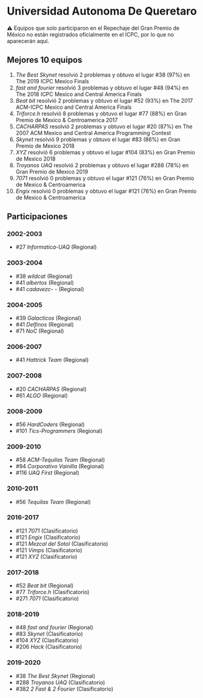 # Universidad Autonoma De Queretaro

:warning: Equipos que solo participaron en el Repechaje del Gran Premio de México no están registrados oficialmente en el ICPC, por lo que no aparecerán aquí.

## Mejores 10 equipos

1. _The Best Skynet_ resolvió 2 problemas y obtuvo el lugar #38 (97%) en The 2019 ICPC Mexico Finals
1. _fast and fourier_ resolvió 3 problemas y obtuvo el lugar #48 (94%) en The 2018 ICPC Mexico and Central America Finals
1. _Beat bit_ resolvió 2 problemas y obtuvo el lugar #52 (93%) en The 2017 ACM-ICPC Mexico and Central America Finals
1. _Triforce.h_ resolvió 8 problemas y obtuvo el lugar #77 (88%) en Gran Premio de Mexico & Centroamerica 2017
1. _CACHARPAS_ resolvió 2 problemas y obtuvo el lugar #20 (87%) en The 2007 ACM Mexico and Central America Programming Contest
1. _Skynet_ resolvió 9 problemas y obtuvo el lugar #83 (86%) en Gran Premio de Mexico 2018
1. _XYZ_ resolvió 6 problemas y obtuvo el lugar #104 (83%) en Gran Premio de Mexico 2018
1. _Troyanos UAQ_ resolvió 2 problemas y obtuvo el lugar #288 (78%) en Gran Premio de Mexico 2019
1. _7071_ resolvió 0 problemas y obtuvo el lugar #121 (76%) en Gran Premio de Mexico & Centroamerica
1. _Engix_ resolvió 0 problemas y obtuvo el lugar #121 (76%) en Gran Premio de Mexico & Centroamerica

## Participaciones

### 2002-2003

- #27 _Informatica-UAQ_ (Regional)

### 2003-2004

- #38 _wildcat_ (Regional)
- #41 _albertos_ (Regional)
- #41 _cadavezc- -_ (Regional)

### 2004-2005

- #39 _Galacticos_ (Regional)
- #41 _Delfinos_ (Regional)
- #71 _NoC_ (Regional)

### 2006-2007

- #41 _Hattrick Team_ (Regional)

### 2007-2008

- #20 _CACHARPAS_ (Regional)
- #61 _ALGO_ (Regional)

### 2008-2009

- #56 _HardCoders_ (Regional)
- #101 _Tics-Programmers_ (Regional)

### 2009-2010

- #58 _ACM-Tequilas Team_ (Regional)
- #94 _Corporativo Vainilla_ (Regional)
- #116 _UAQ First_ (Regional)

### 2010-2011

- #56 _Tequilas Team_ (Regional)

### 2016-2017

- #121 _7071_ (Clasificatorio)
- #121 _Engix_ (Clasificatorio)
- #121 _Mezcal del Sotol_ (Clasificatorio)
- #121 _Vimps_ (Clasificatorio)
- #121 _XYZ_ (Clasificatorio)

### 2017-2018

- #52 _Beat bit_ (Regional)
- #77 _Triforce.h_ (Clasificatorio)
- #271 _7071_ (Clasificatorio)

### 2018-2019

- #48 _fast and fourier_ (Regional)
- #83 _Skynet_ (Clasificatorio)
- #104 _XYZ_ (Clasificatorio)
- #206 _Hack_ (Clasificatorio)

### 2019-2020

- #38 _The Best Skynet_ (Regional)
- #288 _Troyanos UAQ_ (Clasificatorio)
- #382 _2 Fast & 2 Fourier_ (Clasificatorio)



